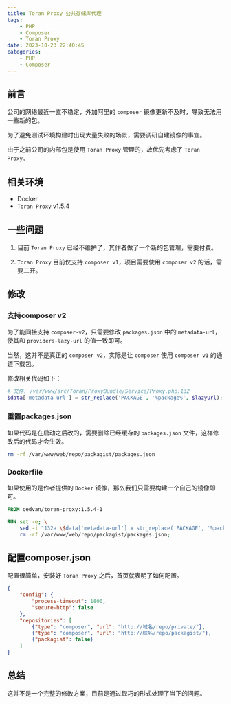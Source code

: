 ```yaml
---
title: Toran Proxy 公共存储库代理
tags:
    - PHP
    - Composer
    - Toran Proxy
date: 2023-10-23 22:40:45
categories:
    - PHP
    - Composer
---
```


## 前言

公司的网络最近一直不稳定，外加阿里的 `composer` 镜像更新不及时，导致无法用一些新的包。

为了避免测试环境构建时出现大量失败的场景，需要调研自建镜像的事宜。

由于之前公司的内部包是使用 `Toran Proxy` 管理的，故优先考虑了 `Toran Proxy`。

## 相关环境

- Docker
- `Toran Proxy` v1.5.4

## 一些问题

1. 目前 `Toran Proxy` 已经不维护了，其作者做了一个新的包管理，需要付费。

2. `Toran Proxy` 目前仅支持 `composer v1`，项目需要使用 `composer v2` 的话，需要二开。

## 修改

### 支持composer v2

为了能间接支持 `composer-v2`，只需要修改 `packages.json` 中的 `metadata-url`，使其和 `providers-lazy-url` 的值一致即可。

当然，这并不是真正的 `composer v2`，实际是让 `composer` 使用 `composer v1` 的通道下载包。

修改相关代码如下：

```php
# 文件: /var/www/src/Toran/ProxyBundle/Service/Proxy.php:132
$data['metadata-url'] = str_replace('PACKAGE', '%package%', $lazyUrl);
```

### 重置packages.json

如果代码是在启动之后改的，需要删除已经缓存的 `packages.json` 文件，这样修改后的代码才会生效。

```bash
rm -rf /var/www/web/repo/packagist/packages.json
```

### Dockerfile

如果使用的是作者提供的 `Docker` 镜像，那么我们只需要构建一个自己的镜像即可。

```Dockerfile
FROM cedvan/toran-proxy:1.5.4-1

RUN set -e; \
    sed -i "132a \$data['metadata-url'] = str_replace('PACKAGE', '%package%', \$lazyUrl);" /var/www/src/Toran/ProxyBundle/Service/Proxy.php; \
    rm -rf /var/www/web/repo/packagist/packages.json;
```

## 配置composer.json

配置很简单，安装好 `Toran Proxy` 之后，首页就表明了如何配置。

```json
{
    "config": {
        "process-timeout": 1800,
        "secure-http": false
    },
    "repositories": [
        {"type": "composer", "url": "http://域名/repo/private/"},
        {"type": "composer", "url": "http://域名/repo/packagist/"},
        {"packagist": false}
    ]
}
```

## 总结

这并不是一个完整的修改方案，目前是通过取巧的形式处理了当下的问题。
